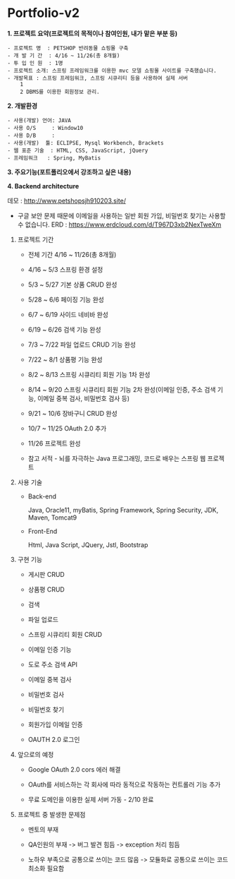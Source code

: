 # Portfolio-v2

 **1. 프로젝트 요약(프로젝트의 목적이나 참여인원, 내가 맡은 부분 등)**

	- 프로젝트 명  : PETSHOP 반려동물 쇼핑몰 구축
	- 개 발 기 간  : 4/16 ~ 11/26(총 8개월)
	- 투 입 인 원  : 1명
	- 프로젝트 소개: 스프링 프레임워크를 이용한 mvc 모델 쇼핑몰 사이트를 구축했습니다.
	- 개발목표 : 스프링 프레임워크, 스프링 시큐리티 등을 사용하여 실제 서버
		1 
		2 DBMS를 이용한 회원정보 관리.

**2. 개발환경**

	- 사용(개발) 언어: JAVA
	- 사용 O/S     : Window10
	- 사용 D/B     : 
	- 사용(개발)  툴: ECLIPSE, Mysql Workbench, Brackets
	- 웹 표준 기술  : HTML, CSS, JavaScript, jQuery
	- 프레임워크   : Spring, MyBatis

**3. 주요기능(포트폴리오에서 강조하고 싶은 내용)**

**4. Backend architecture**


데모 : http://www.petshopsjh910203.site/
* 구글 보안 문제 때문에 이메일을 사용하는 일반 회원 가입, 비밀번호 찾기는 사용할 수 없습니다.
ERD : https://www.erdcloud.com/d/T967D3xb2NexTweXm

1. 프로젝트 기간

	* 전체 기간 4/16 ~ 11/26(총 8개월)
 
	* 4/16 ~ 5/3 스프링 환경 설정
 
	* 5/3 ~ 5/27 기본 상품 CRUD 완성

	* 5/28 ~ 6/6 페이징 기능 완성
 
	* 6/7 ~ 6/19 사이드 네비바 완성
 
	* 6/19 ~ 6/26 검색 기능 완성
 
	* 7/3 ~ 7/22 파일 업로드 CRUD 기능 완성
 
	* 7/22 ~ 8/1 상품평 기능 완성
 
	* 8/2 ~ 8/13 스프링 시큐리티 회원 기능 1차 완성
 
	* 8/14 ~ 9/20 스프링 시큐리티 회원 기능 2차 완성(이메일 인증, 주소 검색 기능, 이메일 중복 검사, 비밀번호 검사 등)
 
	* 9/21 ~ 10/6 장바구니 CRUD 완성
 
	* 10/7 ~ 11/25 OAuth 2.0 추가
 
	* 11/26 프로젝트 완성
 
	* 참고 서적 - 뇌를 자극하는 Java 프로그래밍,
	코드로 배우는 스프링 웹 프로젝트
 
2. 사용 기술
	* Back-end
	
		Java, Oracle11, myBatis, Spring Framework, Spring Security, JDK, Maven, Tomcat9

	* Front-End
	
		Html, Java Script, JQuery, Jstl, Bootstrap

3. 구현 기능
	* 게시판 CRUD
	
	* 상품평 CRUD
	
	* 검색
	
	* 파일 업로드
	
	* 스프링 시큐리티 회원 CRUD

	* 이메일 인증 기능
	
	* 도로 주소 검색 API
	
	* 이메일 중복 검사
	
	* 비밀번호 검사
	
	* 비밀번호 찾기
	
	* 회원가입 이메일 인증
	
	* OAUTH 2.0 로그인
	
4. 앞으로의 예정

	* Google OAuth 2.0 cors 에러 해결

	* OAuth를 서비스하는 각 회사에 따라 동적으로 작동하는 컨트롤러 기능 추가

	* 무료 도메인을 이용한 실제 서버 가동 - 2/10 완료
	
5. 프로젝트 중 발생한 문제점

	* 멘토의 부재
	
	* QA인원의 부재 -> 버그 발견 힘듬 -> exception 처리 힘듬
	
	* 노하우 부족으로 공통으로 쓰이는 코드 많음 -> 모듈화로 공통으로 쓰이는 코드 최소화 필요함
	

